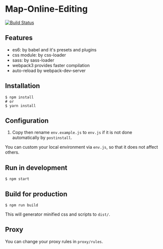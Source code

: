 # Map-Online-Editing

[![Build Status](https://travis-ci.org/Gozeon/map-online-editing.svg?branch=master)](https://travis-ci.org/Gozeon/map-online-editing)

## Features

* es6: by babel and it's presets and plugins
* css module: by css-loader
* sass: by sass-loader
* webpack3 provides faster compilation
* auto-reload by webpack-dev-server

## Installation

    $ npm install
    # or
    $ yarn install

## Configuration

1. Copy then rename `env.example.js` to `env.js` if it is not done automatically by `postinstall`.

You can custom your local environment via `env.js`, so that it does not affect others.

## Run in development

    $ npm start

## Build for production

    $ npm run build

This will generator minified css and scripts to `dist/`.

## Proxy

You can change your proxy rules in `proxy/rules`.
